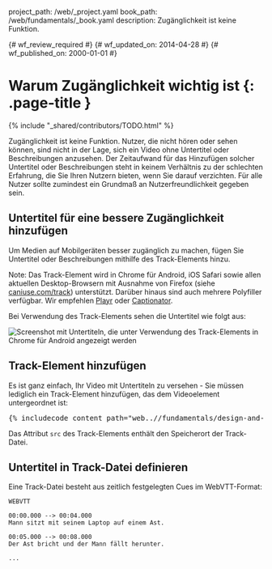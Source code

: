 project_path: /web/_project.yaml
book_path: /web/fundamentals/_book.yaml
description: Zugänglichkeit ist keine Funktion.

{# wf_review_required #}
{# wf_updated_on: 2014-04-28 #}
{# wf_published_on: 2000-01-01 #}

# Warum Zugänglichkeit wichtig ist {: .page-title }

{% include "_shared/contributors/TODO.html" %}



Zugänglichkeit ist keine Funktion. Nutzer, die nicht hören oder sehen können, sind nicht in der Lage, sich ein Video ohne Untertitel oder Beschreibungen anzusehen. Der Zeitaufwand für das Hinzufügen solcher Untertitel oder Beschreibungen steht in keinem Verhältnis zu der schlechten Erfahrung, die Sie Ihren Nutzern bieten, wenn Sie darauf verzichten. Für alle Nutzer sollte zumindest ein Grundmaß an Nutzerfreundlichkeit gegeben sein.




## Untertitel für eine bessere Zugänglichkeit hinzufügen

Um Medien auf Mobilgeräten besser zugänglich zu machen, fügen Sie Untertitel oder Beschreibungen mithilfe des Track-Elements hinzu.

<!-- TODO: Verify note type! -->
Note: Das Track-Element wird in Chrome für Android, iOS Safari sowie allen aktuellen Desktop-Browsern mit Ausnahme von Firefox (siehe <a href='http://caniuse.com/track' title='Track element support status'>caniuse.com/track</a>) unterstützt. Darüber hinaus sind auch mehrere Polyfiller verfügbar. Wir empfehlen <a href='//www.delphiki.com/html5/playr/' title='Playr track element polyfill'>Playr</a> oder <a href='//captionatorjs.com/' title='Captionator track'>Captionator</a>.

Bei Verwendung des Track-Elements sehen die Untertitel wie folgt aus:

 <img class="center" alt="Screenshot mit Untertiteln, die unter Verwendung des Track-Elements in Chrome für Android angezeigt werden" src="images/Chrome-Android-track-landscape-5x3.jpg">

## Track-Element hinzufügen

Es ist ganz einfach, Ihr Video mit Untertiteln zu versehen - Sie müssen lediglich ein Track-Element hinzufügen, das dem Videoelement untergeordnet ist:

<pre class="prettyprint">
{% includecode content_path="web..//fundamentals/design-and-ui/media/video/_code/track.html" region_tag="track" lang=html %}
</pre>

Das Attribut `src` des Track-Elements enthält den Speicherort der Track-Datei.

## Untertitel in Track-Datei definieren

Eine Track-Datei besteht aus zeitlich festgelegten Cues im WebVTT-Format:

    WEBVTT

    00:00.000 --> 00:04.000
    Mann sitzt mit seinem Laptop auf einem Ast.

    00:05.000 --> 00:08.000
    Der Ast bricht und der Mann fällt herunter.

    ...



